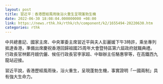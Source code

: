 ```yaml
---
layout: post
title: 習近平：香港歷經風雨後浴火重生呈現蓬勃生機
date: 2022-06-30 18:08:04.000000000 +08:00
link: https://news.rthk.hk/rthk/ch/component/k2/1655494-20220630.htm
categories: rthk
---
```


中共總書記、國家主席、中央軍委主席習近平與夫人彭麗媛下午3時許，乘坐專列抵達香港，準備出席慶祝香港回歸祖國25周年大會暨特區第六屆政府就職典禮。行政長官林鄭月娥伉儷、候任行政長官李家超、中聯辦主任駱惠寧等，在高鐵西九龍站迎接。

習近平說，香港歷經風雨後，浴火重生，呈現蓬勃生機，事實證明「一國兩制」具有強大生命力。
